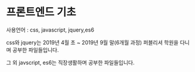 # 프론트엔드 기초

사용언어 : css, javascript, jquery,es6

css와 jquery는 2019년 4월 초 ~ 2019년 9월 말(6개월 과정) 퍼블리셔 학원을 다니며 공부한 파일들입니다.

그 외 javscript, es6는 직장생활하며 공부한 파일들입니다.
